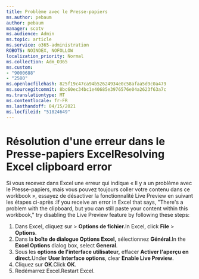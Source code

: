 ```yaml
---
title: Problème avec le Presse-papiers
ms.author: pebaum
author: pebaum
manager: scotv
ms.audience: Admin
ms.topic: article
ms.service: o365-administration
ROBOTS: NOINDEX, NOFOLLOW
localization_priority: Normal
ms.collection: Adm_O365
ms.custom:
- "9000688"
- "2580"
ms.openlocfilehash: 825f19c47ca94b52624934e0c58afaa5d9c0a479
ms.sourcegitcommit: 8bc60ec34bc1e40685e3976576e04a2623f63a7c
ms.translationtype: MT
ms.contentlocale: fr-FR
ms.lasthandoff: 04/15/2021
ms.locfileid: "51824649"
---
```

# <a name="resolving-excel-clipboard-error"></a><span data-ttu-id="ff533-102">Résolution d'une erreur dans le Presse-papiers Excel</span><span class="sxs-lookup"><span data-stu-id="ff533-102">Resolving Excel clipboard error</span></span>

<span data-ttu-id="ff533-103">Si vous recevez dans Excel une erreur qui indique « Il y a un problème avec le Presse-papiers, mais vous pouvez toujours coller votre contenu dans ce workbook », essayez de désactiver la fonctionnalité Live Preview en suivant les étapes ci-après :</span><span class="sxs-lookup"><span data-stu-id="ff533-103">If you receive an error in Excel that says, "There's a problem with the clipboard, but you can still paste your content within this workbook," try disabling the Live Preview feature by following these steps:</span></span>

1. <span data-ttu-id="ff533-104">Dans Excel, cliquez sur  >  **Options de fichier.**</span><span class="sxs-lookup"><span data-stu-id="ff533-104">In Excel, click **File** > **Options**.</span></span>
3. <span data-ttu-id="ff533-105">Dans la **boîte de dialogue Options Excel,** sélectionnez **Général**.</span><span class="sxs-lookup"><span data-stu-id="ff533-105">In the **Excel Options** dialog box, select **General**.</span></span>
4. <span data-ttu-id="ff533-106">Sous les **options de l'interface utilisateur,** effacer **Activer l'aperçu en direct.**</span><span class="sxs-lookup"><span data-stu-id="ff533-106">Under **User Interface options**, clear **Enable Live Preview**.</span></span>
5. <span data-ttu-id="ff533-107">Cliquez sur **OK**.</span><span class="sxs-lookup"><span data-stu-id="ff533-107">Click **OK**.</span></span>
6. <span data-ttu-id="ff533-108">Redémarrez Excel.</span><span class="sxs-lookup"><span data-stu-id="ff533-108">Restart Excel.</span></span>
